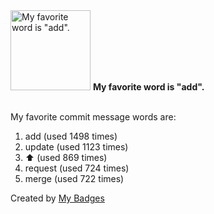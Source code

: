 <img src="https://my-badges.github.io/my-badges/favorite-word.png" alt="My favorite word is &quot;add&quot;." title="My favorite word is &quot;add&quot;." width="128">
<strong>My favorite word is &quot;add&quot;.</strong>
<br><br>

My favorite commit message words are:

1. add (used 1498 times)
2. update (used 1123 times)
3. :arrow_up: (used 869 times)
4. request (used 724 times)
5. merge (used 722 times)


Created by <a href="https://github.com/my-badges/my-badges">My Badges</a>